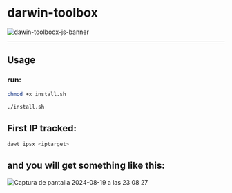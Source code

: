 # darwin-toolbox

![dawin-toolboox-js-banner](https://github.com/user-attachments/assets/09f69de0-21ab-43ec-9a37-792eeeb9c699)

---

## Usage

### run:

```bash
chmod +x install.sh
```

```bash
./install.sh
```

## First IP tracked:

```bash
dawt ipsx <iptarget>
```

## and you will get something like this:

![Captura de pantalla 2024-08-19 a las 23 08 27](https://github.com/user-attachments/assets/c8ed648d-87f0-46ba-a04f-a0dd97e2e848)
